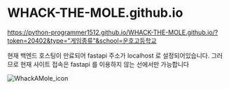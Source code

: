 # WHACK-THE-MOLE.github.io

https://python-programmer1512.github.io/WHACK-THE-MOLE.github.io/?token=20402&type="게임종류"&school=운호고등학교


현재 백엔드 호스팅이 만료되어 fastapi 주소가 localhost 로 설정되어있습니다. 그러므로 현재 사이트 접속은 fastapi 를 이용하지 않는 선에서만 가능합니다

![WhackAMole_icon](https://github.com/user-attachments/assets/4361dddf-1b77-4116-9aaa-5a895ecb01b9)
